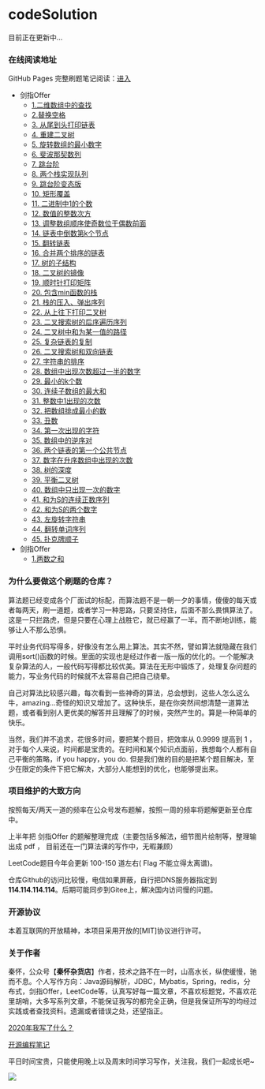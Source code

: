 # codeSolution

目前正在更新中...

### 在线阅读地址

GitHub Pages 完整刷题笔记阅读：[进入](https://damaer.github.io/CodeSolution/#/)


* 剑指Offer
    * [1.二维数组中的查找](/剑指Offer/剑指Offer01-二维数组中的查找.md)
    * [2.替换空格](/剑指Offer/剑指Offer02-替换空格.md)
    * [3. 从尾到头打印链表](/剑指Offer/剑指Offer03-从尾到头打印链表.md)
    * [4. 重建二叉树](/剑指Offer/剑指Offer04-重建二叉树.md)
    * [5. 旋转数组的最小数字](/剑指Offer/剑指Offer05-旋转数组的最小数字.md)
    * [6. 斐波那契数列](/剑指Offer/剑指Offer06-斐波那契数列.md)
    * [7. 跳台阶](/剑指Offer/剑指Offer07-跳台阶.md)
    * [8. 两个栈实现队列](/剑指Offer/剑指Offer08-两个栈实现队列.md)
    * [9. 跳台阶变态版](/剑指Offer/剑指Offer09-跳台阶变态版.md)
    * [10. 矩形覆盖](/剑指Offer/剑指Offer10-矩形覆盖.md)
    * [11. 二进制中1的个数](/剑指Offer/剑指Offer11-二进制中1的个数.md)
    * [12. 数值的整数次方](/剑指Offer/剑指Offer12-数值的整数次方.md)
    * [13. 调整数组顺序使奇数位于偶数前面](/剑指Offer/剑指Offer13-调整数组顺序使奇数位于偶数前面.md)
    * [14. 链表中倒数第k个节点](/剑指Offer/剑指Offer14-链表中倒数第k个节点.md)
    * [15. 翻转链表](/剑指Offer/剑指Offer15-翻转链表.md)
    * [16. 合并两个排序的链表](/剑指Offer/剑指Offer16-合并两个排序的链表.md)
    * [17. 树的子结构](/剑指Offer/剑指Offer17-树的子结构.md)
    * [18. 二叉树的镜像](/剑指Offer/剑指Offer18-二叉树的镜像.md)
    * [19. 顺时针打印矩阵](/剑指Offer/剑指Offer19-顺时针打印矩阵.md)
    * [20. 包含min函数的栈](/剑指Offer/剑指Offer20-包含min函数的栈.md)
    * [21. 栈的压入、弹出序列](/剑指Offer/剑指Offer21-栈的压入、弹出序列.md)
    * [22. 从上往下打印二叉树](/剑指Offer/剑指Offer22-从上往下打印二叉树.md)
    * [23. 二叉搜索树的后序遍历序列](/剑指Offer/剑指Offer23-二叉搜索树的后序遍历序列.md)
    * [24. 二叉树中和为某一值的路径](/剑指Offer/剑指Offer24-二叉树中和为某一值的路径.md)
    * [25. 复杂链表的复制](/剑指Offer/剑指Offer25-复杂链表的复制.md)
    * [26. 二叉搜索树和双向链表](/剑指Offer/剑指Offer26-二叉搜索树和双向链表.md)
    * [27. 字符串的排序](/剑指Offer/剑指Offer27-字符串的排序.md)
    * [28. 数组中出现次数超过一半的数字](/剑指Offer/剑指Offer28-数组中出现次数超过一半的数字.md)
    * [29. 最小的k个数](/剑指Offer/剑指Offer29-最小的k个数.md)
    * [30. 连续子数组的最大和](/剑指Offer/剑指Offer30-连续子数组的最大和.md)
    * [31. 整数中1出现的次数](/剑指Offer/剑指Offer31-整数中1出现的次数.md)
    * [32. 把数组排成最小的数](/剑指Offer/剑指Offer32-把数组排成最小的数.md)
    * [33. 丑数](/剑指Offer/剑指Offer33-丑数.md)
    * [34. 第一次出现的字符](/剑指Offer/剑指Offer34-第一次出现的字符.md)
    * [35. 数组中的逆序对](/剑指Offer/剑指Offer35-数组中的逆序对.md)
    * [36. 两个链表的第一个公共节点](/剑指Offer/剑指Offer36-两个链表的第一个公共节点.md)
    * [37. 数字在升序数组中出现的次数](/剑指Offer/剑指Offer37-数字在升序数组中出现的次数.md)
    * [38. 树的深度](/剑指Offer/剑指Offer38-树的深度.md)
    * [39. 平衡二叉树](/剑指Offer/剑指Offer39-平衡二叉树.md)
    * [40. 数组中只出现一次的数字](/剑指Offer/剑指Offer40-数组中只出现一次的数字.md)
    * [41. 和为S的连续正数序列](/剑指Offer/剑指Offer41-和为S的连续正数序列.md)
    * [42. 和为S的两个数字](/剑指Offer/剑指Offer42-和为S的两个数字.md)
    * [43. 左旋转字符串](/剑指Offer/剑指Offer43-左旋转字符串.md)
    * [44. 翻转单词序列](/剑指Offer/剑指Offer44-翻转单词序列.md)
    * [45. 扑克牌顺子](/剑指Offer/剑指Offer45-扑克牌顺子.md)
* 剑指Offer
    * [1.两数之和](/leetcode/(1)两数之和.md)


### 为什么要做这个刷题的仓库？

算法题已经变成各个厂面试的标配，而算法题不是一朝一夕的事情，傻傻的每天或者每两天，刷一道题，或者学习一种思路，只要坚持住，后面不那么畏惧算法了。这是一只拦路虎，但是只要在心理上战胜它，就已经赢了一半。而不断地训练，能够让人不那么恐惧。

平时业务代码写得多，好像没有怎么用上算法。其实不然，譬如算法就隐藏在我们调用sort()函数的时候。里面的实现也是经过作者一版一版的优化的。一个能解决复杂算法的人，一般代码写得都比较优美。算法在无形中锻炼了，处理复杂问题的能力，写业务代码的时候就不太容易自己把自己绕晕。

自己对算法比较感兴趣，每次看到一些神奇的算法，总会想到，这些人怎么这么牛，amazing...奇怪的知识又增加了。这种快乐，是在你突然间想清楚一道算法题，或者看到别人更优美的解答并且理解了的时候，突然产生的。算是一种简单的快乐。

当然，我们并不追求，花很多时间，要把某个题目，把效率从 0.9999 提高到 1 ，对于每个人来说，时间都是宝贵的。在时间和某个知识点面前，我想每个人都有自己平衡的策略，if you happy，you do. 但是我们做的目的是把某个题目解决，至少在限定的条件下把它解决，大部分人能想到的优化，也能够提出来。

### 项目维护的大致方向

按照每天/两天一道的频率在公众号发布题解，按照一周的频率将题解更新至仓库中。

上半年把 剑指Offer 的题解整理完成（主要包括多解法，细节图片绘制等，整理输出成 pdf ， 目前还在一门算法课的写作中，无暇兼顾）

LeetCode题目今年会更新 100-150 道左右( Flag 不能立得太离谱)。

仓库Github的访问比较慢，电信如果屏蔽，自行把DNS服务器指定到 **114.114.114.114**。后期可能同步到Gitee上，解决国内访问慢的问题。

### 开源协议

本着互联网的开放精神，本项目采用开放的[MIT]协议进行许可。

### 关于作者  
秦怀，公众号【**秦怀杂货店**】作者，技术之路不在一时，山高水长，纵使缓慢，驰而不息。个人写作方向：Java源码解析，JDBC，Mybatis，Spring，redis，分布式，剑指Offer，LeetCode等，认真写好每一篇文章，不喜欢标题党，不喜欢花里胡哨，大多写系列文章，不能保证我写的都完全正确，但是我保证所写的均经过实践或者查找资料。遗漏或者错误之处，还望指正。

[2020年我写了什么？](http://aphysia.cn/archives/2020)

[开源编程笔记](https://damaer.github.io/Coding/#/)

平日时间宝贵，只能使用晚上以及周末时间学习写作，关注我，我们一起成长吧~

![](https://markdownpicture.oss-cn-qingdao.aliyuncs.com/20210107005121.png)


